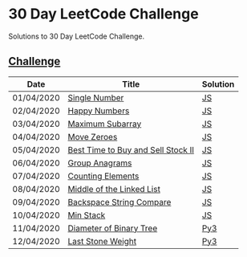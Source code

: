 30 Day LeetCode Challenge
========
Solutions to 30 Day LeetCode Challenge.

[Challenge](https://leetcode.com/explore/featured/card/30-day-leetcoding-challenge)
--------

| Date | Title | Solution |
| ---------- | ----- | -------- |
| 01/04/2020 | [Single Number](https://leetcode.com/explore/featured/card/30-day-leetcoding-challenge/528/week-1/3283/) | [JS](./single-number.js) |
| 02/04/2020 | [Happy Numbers](https://leetcode.com/explore/featured/card/30-day-leetcoding-challenge/528/week-1/3284/) | [JS](./happy-numbers.js) |
| 03/04/2020 | [Maximum Subarray](https://leetcode.com/explore/featured/card/30-day-leetcoding-challenge/528/week-1/3285/) | [JS](./maximum-subarray.js) |
| 04/04/2020 | [Move Zeroes](https://leetcode.com/explore/featured/card/30-day-leetcoding-challenge/528/week-1/3286/) | [JS](./move-zeroes.js) |
| 05/04/2020 | [Best Time to Buy and Sell Stock II](https://leetcode.com/explore/featured/card/30-day-leetcoding-challenge/528/week-1/3287/) | [JS](./best-time-to-buy-and-sell-stock-ii.js) |
| 06/04/2020 | [Group Anagrams](https://leetcode.com/explore/featured/card/30-day-leetcoding-challenge/528/week-1/3288/) | [JS](./group-anagrams.js) |
| 07/04/2020 | [Counting Elements](https://leetcode.com/explore/featured/card/30-day-leetcoding-challenge/528/week-1/3289/) | [JS](./counting-elements.js) |
| 08/04/2020 | [Middle of the Linked List](https://leetcode.com/explore/featured/card/30-day-leetcoding-challenge/529/week-2/3290/) | [JS](./middle-of-the-linked-list.js) |
| 09/04/2020 | [Backspace String Compare](https://leetcode.com/explore/featured/card/30-day-leetcoding-challenge/529/week-2/3291/) | [JS](./backspace-string-compare.js) |
| 10/04/2020 | [Min Stack](https://leetcode.com/explore/featured/card/30-day-leetcoding-challenge/529/week-2/3292/) | [JS](./min-stack.js) |
| 11/04/2020 | [Diameter of Binary Tree](https://leetcode.com/explore/featured/card/30-day-leetcoding-challenge/529/week-2/3293/) | [Py3](./diameter-of-binary-tree.py) |
| 12/04/2020 | [Last Stone Weight](https://leetcode.com/explore/featured/card/30-day-leetcoding-challenge/529/week-2/3294/) | [Py3](./last-stone-weight.py) |
